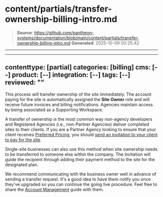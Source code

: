 # content/partials/transfer-ownership-billing-intro.md

> **Source**: https://github.com/pantheon-systems/documentation/blob/main/content/partials/transfer-ownership-billing-intro.md
> **Generated**: 2025-10-09 00:25:42

---

---
contenttype: [partial]
categories: [billing]
cms: [--]
product: [--]
integration: [--]
tags: [--]
reviewed: ""
---

This process will transfer ownership of the site immediately. The account paying for the site is automatically assigned the **Site Owner** role and will receive future invoices and billing notifications. Agencies maintain access by being associated as a Supporting Workspace.

A transfer of ownership is the most common way non-agency developers and Registered Agencies (i.e., non-Partner Agencies) deliver completed sites to their clients. If you are a Partner Agency looking to ensure that your client receives [Preferred Pricing](https://pantheon.io/plans/agency-preferred-pricing?docs), you should [send an invitation to your client to pay for the site](/guides/account-mgmt/workspace-sites-teams/sites#change-site-ownership).

Single-site businesses can also use this method when site ownership needs to be transferred to someone else within the company. The invitation will guide the recipient through adding their payment method to the site for the designated plan.

We recommend communicating with the business owner well in advance of sending a transfer request. It's a good idea to have them notify you once they've upgraded so you can continue the going live procedure. Feel free to share the [Account Management](/guides/account-mgmt) guide with them.
